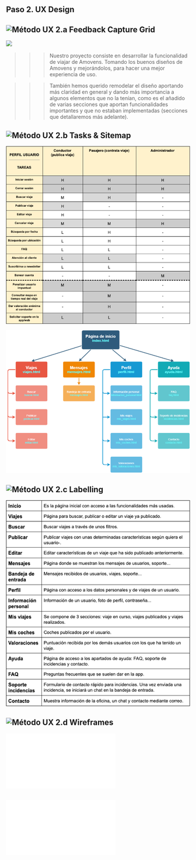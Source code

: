 ## Paso 2. UX Design  


![Método UX](../img/feedback-capture-grid.png) 2.a Feedback Capture Grid
----

![](./P2/Malla_receptora_de_información.png)
  
>>>Nuestro proyecto consiste en desarrollar la funcionalidad de viajar de Amovens. Tomando los buenos diseños de Amovens y mejorándolos, para hacer una mejor experiencia de uso.

>>>También hemos querido remodelar el diseño aportando más claridad en general y dando más importancia a algunos elementos que no la tenían, como es el añadido de varias secciones que aportan funcionalidades importantes y que no estaban implementadas (secciones que detallaremos más adelante).


![Método UX](../img/Sitemap.png) 2.b Tasks & Sitemap 
-----

![](./User_task_matrix.png)


![](./Mapa_del_sitio.png)


![Método UX](../img/labelling.png) 2.c Labelling 
----

![](./Labelling.png)


![Método UX](../img/Wireframes.png) 2.d Wireframes
-----

![Bocetos](./Bocetos.pdf)

![2.e Documentación propuesta](./Documentación_de_propuesta.pdf)
----
